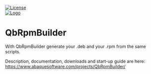 [![License](https://abaquesoftware.com/images/markdown_apache20.svg)](https://opensource.org/licenses/Apache-2.0)  
[![Logo](https://www.abaquesoftware.com/images/logo_abaquesoftware.png)](https://www.abaquesoftware.com)  
# QbRpmBuilder
With QbRpmBuilder generate your .deb and your .rpm from the same scripts.  
  
Description, documentation, downloads and start-up guide are here: https://www.abaquesoftware.com/projects/QbRpmBuilder/  

